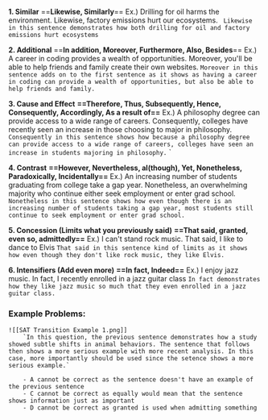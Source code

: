 **1. Similar**
	==**Likewise, Similarly**==
		 Ex.) Drilling for oil harms the environment. Likewise, factory emissions hurt our ecosystems.
	` Likewise in this sentence demonstrates how both drilling for oil and factory emissions hurt ecosystems`


**2. Additional**
	==**In addition, Moreover, Furthermore, Also, Besides**==
		Ex.) A career in coding provides a wealth of opportunities. Moreover, you'll be able to help friends and family create their own websites.
	`Moreover in this sentence adds on to the first sentence as it shows as having a career in coding can provide a wealth of opportunities, but also be able to help friends and family.`


**3. Cause and Effect**
	**==Therefore, Thus, Subsequently, Hence, Consequently, Accordingly, As a result of==**
		Ex.) A philosophy degree can provide access to a wide range of careers. Consequently, colleges have recently seen an increase in those choosing to major in philosophy.
	`Consequently in this sentence shows how because a philosophy degree can provide access to a wide range of careers, colleges have seen an increase in students majoring in philosophy.`
`

**4. Contrast**
	**==However, Nevertheless, al(though), Yet, Nonetheless, Paradoxically, Incidentally==**
		Ex.) An increasing number of students graduating from college take a gap year. Nonetheless, an overwhelming majority who continue either seek employment or enter grad school. 
	`Nonetheless in this sentence shows how even though there is an increasing number of students taking a gap year, most students still continue to seek employment or enter grad school.`


**5. Concession (Limits what you previously said)**
	**==That said, granted, even so, admittedly==**
		Ex.) I can't stand rock music. That said, I like to dance to Elvis
	`That said in this sentence kind of limits as it shows how even though they don't like rock music, they like Elvis.`


**6. Intensifiers (Add even more)**
	**==In fact, Indeed==**
		Ex.) I enjoy jazz music. In fact, I recently enrolled in a jazz guitar class
	`In fact demonstrates how they like jazz music so much that they even enrolled in a jazz guitar class.`
### Example Problems:

	![[SAT Transition Example 1.png]]
		`In this question, the previous sentence demonstrates how a study showed subtle shifts in animal behaviors. The sentence that follows then shows a more serious example with more recent analysis. In this case, more importantly should be used since the setence shows a more serious example.`

		- A cannot be correct as the sentence doesn't have an example of          the previous sentence
		- C cannot be correct as equally would mean that the sentence             shows information just as important
		- D cannot be correct as granted is used when admitting something
